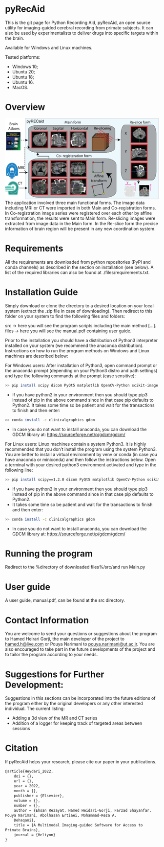 

# pyRecAid

This is the git page for Python Recording Aid, pyRecAid, an open source utility for imaging-guided cerebral recording from primate subjects. It can also be used by experimentalists to deliver drugs into specific targets within the brain.

Available for Windows and Linux machines.

Tested platforms:
- Windows 10;
- Ubuntu 20;
- Ubuntu 18;
- Ubuntu 16.
- MacOS.

# Overview
![](./Resource/image1.png)
The application involved three main functional forms. The image data including MRI or CT were imported in both Main and Co-registration forms. In Co-registration image series were registered over each other by affine transformation, the results were sent to Main form. Re-slicing images were extracted from image data in the Main form. In the Re-slice form the precise information of brain region will be present in any new coordination system.

# Requirements
All the requirements are downloaded from python repositories (PyPI and conda channels) as described in the section on installation (see below). A list of the required libraries can also be found at ./files/requirements.txt.

# Installation Guide
Simply download or clone the directory to a desired location on your local system (extract the .zip file in case of downloading). Then redirect to this folder on your system to find the following files and folders:

src → here you will see the program scripts including the main method […].
files → here you will see the manual.pdf containing user guide.

Prior to the installation you should have a distribution of Python3 interpreter installed on your system (we recommend the anaconda distribution). Instructions on how to run the program methods on Windows and Linux machines are described below:

 
For Windows users:
After installation of Python3, open command prompt or the anaconda prompt (depending on your Python3 distro and path settings) and type the following commands at the prompt (case sensitive):
```sh
>> pip install scipy dicom PyQt5 matplotlib OpenCV-Python scikit-image transforms3d dill
```

-	If you have python2 in your environment then you should type pip3 instead of pip in the above command since in that case pip defaults to Python2. 
It takes some time so be patient and wait for the transactions to finish and then enter:
```sh
>> conda install -c clinicalgraphics gdcm
```
-	In case you do not want to install anaconda, you can download the GDCM library at:	https://sourceforge.net/p/gdcm/gdcm/

For Linux users:
Linux machines contain a system Python3. It is highly recommended that you don’t install the program using the system Python3. You are better to install a virtual environment by venv or conda (in case you have anaconda or miniconda) and then follow the instructions below.
Open a terminal with your desired python3 environment activated and type in the following line:
```sh
>> pip install scipy==1.2.0 dicom PyQt5 matplotlib OpenCV-Python scikit-image transforms3d dill
```
-	If you have python2 in your environment then you should type pip3 instead of pip in the above command since in that case pip defaults to Python2. 
-	It takes some time so be patient and wait for the transactions to finish and then enter:
```sh
>> conda install -c clinicalgraphics gdcm
```
-	In case you do not want to install anaconda, you can download the GDCM library at:	https://sourceforge.net/p/gdcm/gdcm/

# Running the program
Redirect to the %directory of downloaded files%/src/and run Main.py

# User guide
A user guide, manual.pdf, can be found at the src directory.

# Contact Information
You are welcome to send your questions or suggestions about the program to Hamed Heirari Gorji, the main developer of the project to hamed.h@live.com or Pouya Narimani to pouya.narimani@ut.ac.ir. You are also encouraged to take part in the future developments of the project and to tailor the program according to your needs.

# Suggestions for Further Development:
Suggestions in this sections can be incorporated into the future editions of the program either by the original developers or any other interested individual. The current listing:
-	Adding a 3d view of the MR and CT series
-	Addition of a logger for keeping track of targeted areas between sessions

# Citation
If pyRecAid helps your research, please cite our paper in your publications.

```
@article{Heydari_2022,
	doi = {},
	url = {},
	year = 2022,
	month = {},
	publisher = {Elsevier},
	volume = {},
	number = {},
	author = {Ehsan Rezayat, Hamed Heidari-Gorji, Farzad Shayanfar, Pouya Narimani, Abolhasan Ertiaei, Mohammad-Reza A.
	Dehaqani},
	title = {A Multimodal Imaging-guided Software for Access to Primate Brains},
	journal = {Heliyon}
}
```
